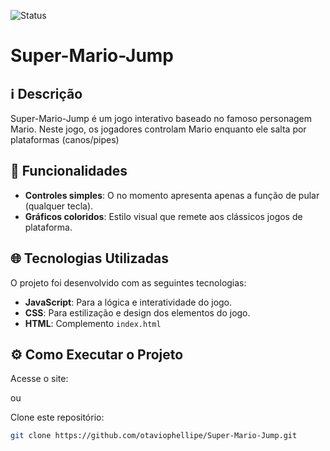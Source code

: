 ![Status](https://img.shields.io/badge/Status-Possiveis%20Alterações-yellow)

# Super-Mario-Jump 

## ℹ️ Descrição

Super-Mario-Jump é um jogo interativo baseado no famoso personagem Mario. Neste jogo, os jogadores controlam Mario enquanto ele salta por plataformas (canos/pipes)

## 🔎 Funcionalidades

- **Controles simples**: O no momento apresenta apenas a função de pular (qualquer tecla).
- **Gráficos coloridos**: Estilo visual que remete aos clássicos jogos de plataforma.

## 🌐 Tecnologias Utilizadas

O projeto foi desenvolvido com as seguintes tecnologias:

- **JavaScript**: Para a lógica e interatividade do jogo.
- **CSS**: Para estilização e design dos elementos do jogo.
- **HTML**: Complemento ``index.html``

## ⚙️ Como Executar o Projeto

Acesse o site: 

ou

Clone este repositório:
   ```bash
   git clone https://github.com/otaviophellipe/Super-Mario-Jump.git

